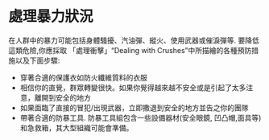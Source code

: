 [Title]: # (處理暴力)
[Order]: # (8)

# 處理暴力狀況

在人群中的暴力可能包括身體騷擾、汽油彈、縱火、使用武器或催淚彈等. 要降低這類危險,你應採取 「處理衝擊」“Dealing with Crushes”中所描繪的各種預防措施以及下面步驟:
* 穿著合適的保護衣如防火纖維質料的衣服
* 相信你的直覺，群眾轉變很快。如果你覺得越來越不安全或是引起了太多注意，離開到安全的地方
* 如果面臨了直接的冒犯/出現武器，立即撒退到安全的地方並告之你的團隊
* 帶著合適的防暴工具. 防暴工具組包含一些設備器材(安全眼鏡, 凹凸帽,面具等)和急救箱，其大型組織可能會準備。